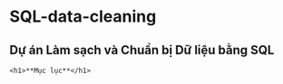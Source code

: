 # SQL-data-cleaning
## Dự án Làm sạch và Chuẩn bị Dữ liệu bằng SQL


```Notepad
<h1>**Mục lục**</h1>

